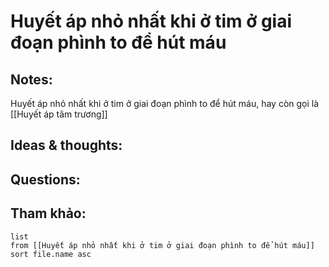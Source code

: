 # Huyết áp nhỏ nhất khi ở tim ở giai đoạn phình to để hút máu

## Notes:
Huyết áp nhỏ nhất khi ở tim ở giai đoạn phình to để hút máu, hay còn gọi là [[Huyết áp tâm trương]]

## Ideas & thoughts:

## Questions:


## Tham khảo:
```dataview
list
from [[Huyết áp nhỏ nhất khi ở tim ở giai đoạn phình to để hút máu]]
sort file.name asc
```